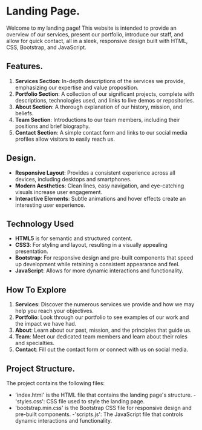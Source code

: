 # Landing Page.

Welcome to my landing page! This website is intended to provide an overview of our services, present our portfolio, introduce our staff, and allow for quick contact, all in a sleek, responsive design built with HTML, CSS, Bootstrap, and JavaScript.

## Features.

1. **Services Section**: In-depth descriptions of the services we provide, emphasizing our expertise and value proposition.
2. **Portfolio Section**: A collection of our significant projects, complete with descriptions, technologies used, and links to live demos or repositories.
3. **About Section**: A thorough explanation of our history, mission, and beliefs.
4. **Team Section**: Introductions to our team members, including their positions and brief biography.
5. **Contact Section**: A simple contact form and links to our social media profiles allow visitors to easily reach us.

## Design.

- **Responsive Layout**: Provides a consistent experience across all devices, including desktops and smartphones.
- **Modern Aesthetics**: Clean lines, easy navigation, and eye-catching visuals increase user engagement.
- **Interactive Elements**: Subtle animations and hover effects create an interesting user experience.

## Technology Used

- **HTML5** is for semantic and structured content.
- **CSS3**: For styling and layout, resulting in a visually appealing presentation.
- **Bootstrap**: For responsive design and pre-built components that speed up development while retaining a consistent appearance and feel.
- **JavaScript**: Allows for more dynamic interactions and functionality.

## How To Explore

1. **Services**: Discover the numerous services we provide and how we may help you reach your objectives.
2. **Portfolio**: Look through our portfolio to see examples of our work and the impact we have had.
3. **About**: Learn about our past, mission, and the principles that guide us.
4. **Team**: Meet our dedicated team members and learn about their roles and specialties.
5. **Contact**: Fill out the contact form or connect with us on social media.

## Project Structure.

The project contains the following files:

- 'index.html' is the HTML file that contains the landing page's structure.
-'styles.css': CSS file used to style the landing page.
- 'bootstrap.min.css' is the Bootstrap CSS file for responsive design and pre-built components.
-'scripts.js': The JavaScript file that controls dynamic interactions and functionality.
